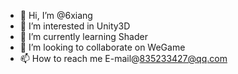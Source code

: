 - 👋 Hi, I’m @6xiang
- 👀 I’m interested in Unity3D
- 🌱 I’m currently learning Shader
- 💞️ I’m looking to collaborate on WeGame
- 📫 How to reach me E-mail@835233427@qq.com

<!---
6xiang/6xiang is a ✨ special ✨ repository because its `README.md` (this file) appears on your GitHub profile.
You can click the Preview link to take a look at your changes.
--->
